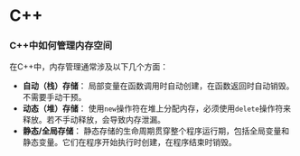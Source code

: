 # C++

### C++中如何管理内存空间

在C++中，内存管理通常涉及以下几个方面：

- **自动（栈）存储**： 局部变量在函数调用时自动创建，在函数返回时自动销毁。不需要手动干预。
- **动态（堆）存储**： 使用`new`操作符在堆上分配内存，必须使用`delete`操作符来释放。若不手动释放，会导致内存泄漏。
- **静态/全局存储**： 静态存储的生命周期贯穿整个程序运行期，包括全局变量和静态变量。它们在程序开始执行时创建，在程序结束时销毁。